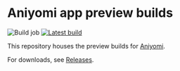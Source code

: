 # Aniyomi app preview builds

![Build job](https://github.com/jmir1/aniyomi-preview/workflows/Build%20job/badge.svg) [![Latest build](https://img.shields.io/github/v/release/jmir1/aniyomi-preview.svg?maxAge=3600&label=Latest%20build)](https://github.com/jmir1/aniyomi-preview/releases)

This repository houses the preview builds for [Aniyomi](https://github.com/jmir1/aniyomi).

For downloads, see [Releases](https://github.com/jmir1/aniyomi-preview/releases).
